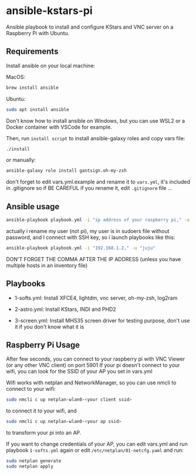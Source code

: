 # ansible-kstars-pi

Ansible playbook to install and configure KStars and VNC server on a Raspberry Pi with Ubuntu.

## Requirements
Install ansible on your local machine:

MacOS:
```bash
brew install ansible
```
Ubuntu:
```bash
sudo apt install ansible
```
Don't know how to install ansible on Windows, but you can use WSL2 or a Docker container with VSCode for example.

Then, run `install script` to install ansible-galaxy roles and copy vars file:
```bash
./install
```

or manually:
```bash
ansible-galaxy role install gantsign.oh-my-zsh
```
don't forget to edit vars.yml.example and rename it to `vars.yml`, it's included in .gitignore so if BE CAREFUL if you rename it, edit `.gitignore` file ...

## Ansible usage
```bash
ansible-playbook playbook.yml -i "ip address of your raspberry pi," -u "username of your raspberry pi" --ask-pass --ask-become-pass
```

actually i rename my user (not pi), my user is in sudoers file without password, and I connect with SSH key, so i launch playbooks like this:
```bash
ansible-playbook playbook.yml -i "192.168.1.2," -u "juju"
```
DON'T FORGET THE COMMA AFTER THE IP ADDRESS (unless you have multiple hosts in an inventory file)

## Playbooks

- 1-softs.yml: Install XFCE4, lightdm,  vnc server, oh-my-zsh, log2ram

- 2-astro.yml: Install KStars, INDI and PHD2

- 3-screen.yml: Install MHS35 screen driver for testing purpose, don't use it if you don't know what it is

## Raspberry Pi Usage

After few seconds, you can connect to your raspberry pi with VNC Viewer (or any other VNC client) on port 5901
If your pi doesn't connect to your wifi, you can look for the SSID of your AP you set in vars.yml

Wifi works with netplan and NetworkManager, so you can use nmcli to connect to your wifi:
```bash
sudo nmcli c up netplan-wlan0-<your client ssid>
```
to connect it to your wifi, and
```bash
sudo nmcli c up netplan-wlan0-<your ap ssid>
```
to transform your pi into an AP.

If you want to change credentials of your AP, you can edit vars.yml and run playbook `1-softs.yml` again or edit `/etc/netplan/01-netcfg.yaml` and run:
```bash
sudo netplan generate
sudo netplan apply
```